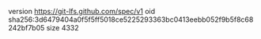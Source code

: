 version https://git-lfs.github.com/spec/v1
oid sha256:3d6479404a0f5f5ff5018ce5225293363bc0413eebb052f9b5f8c68242bf7b05
size 4332
